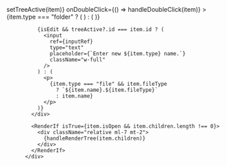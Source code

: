 <div key={item.id} className={clsx(styles["tree-item-wrapper"])}>
            <div
              className={clsx(
                styles["tree-item"],
                treeActive?.id === item.id && styles["tree-item-active"],
                "truncate"
              )}
              onClick={() => setTreeActive(item)}
              onDoubleClick={() => handleDoubleClick(item)}
            >
              {item.type === "folder" ? (
                <i
                  className={
                    item.isOpen && item.children.length ? folderOpen : folder
                  }
                ></i>
              ) : (
                <i className={file}></i>
              )}

              {isEdit && treeActive?.id === item.id ? (
                <input
                  ref={inputRef}
                  type="text"
                  placeholder={`Enter new ${item.type} name.`}
                  className="w-full"
                />
              ) : (
                <p>
                  {item.type === "file" && item.fileType
                    ? `${item.name}.${item.fileType}`
                    : item.name}
                </p>
              )}
            </div>

            <RenderIf isTrue={item.isOpen && item.children.length !== 0}>
              <div className="relative ml-7 mt-2">
                {handleRenderTree(item.children)}
              </div>
            </RenderIf>
          </div>
